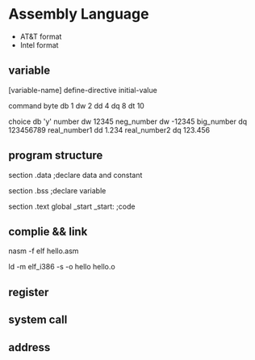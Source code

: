 # Assembly Language

- AT&T format
- Intel format

## variable

[variable-name] define-directive initial-value 

command	byte
db	1
dw	2
dd	4
dq	8
dt	10

choice db 'y'
number dw 12345
neg_number dw -12345
big_number dq 123456789
real_number1 dd 1.234
real_number2 dq 123.456

## program structure

section .data
;declare data and constant

section .bss
;declare variable

section .text
	global _start
_start:
;code

## complie && link

nasm -f elf hello.asm

ld -m elf_i386 -s -o hello hello.o

## register

## system call

## address


